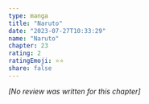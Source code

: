 ```yaml
---
type: manga
title: "Naruto"
date: "2023-07-27T10:33:29"
name: "Naruto"
chapter: 23
rating: 2
ratingEmoji: ⭐️⭐️
share: false
---
```


_[No review was written for this chapter]_
